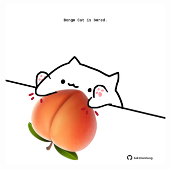 <!-- built at 25/05/2024, 02:10:58 UTC -->
<p align="center">
  <img width="500" height="500" src="./ReadmeImage.svg">
</p>
